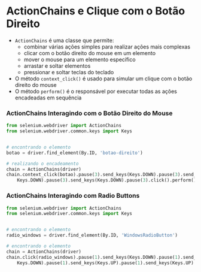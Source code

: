 # ActionChains e Clique com o Botão Direito


- ``ActionChains`` é uma classe que permite:
   - combinar várias ações simples para realizar ações mais complexas
   - clicar com o botão direito do mouse em um elemento
   - mover o mouse para um elemento específico
   - arrastar e soltar elementos
   - pressionar e soltar teclas do teclado
- O método ``context_click()`` é usado para simular um clique com o botão direito do mouse
- O método ``perform()`` é o responsável por executar todas as ações encadeadas em sequência


### ActionChains Interagindo com o Botão Direito do Mouse
```python
from selenium.webdriver import ActionChains
from selenium.webdriver.common.keys import Keys


# encontrando o elemento
botao = driver.find_element(By.ID, 'botao-direito')

# realizando o encadeamento
chain = ActionChains(driver)
chain.context_click(botao).pause(3).send_keys(Keys.DOWN).pause(3).send_keys(
    Keys.DOWN).pause(3).send_keys(Keys.DOWN).pause(3).click().perform()
```


### ActionChains Interagindo com Radio Buttons
```python
from selenium.webdriver import ActionChains
from selenium.webdriver.common.keys import Keys


# encontrando o elemento
radio_windows = driver.find_element(By.ID, 'WindowsRadioButton')

# encontrando o elemento
chain = ActionChains(driver)
chain.click(radio_windows).pause(1).send_keys(Keys.DOWN).pause(1).send_keys(
    Keys.DOWN).pause(1).send_keys(Keys.UP).pause(1).send_keys(Keys.UP).perform()
```